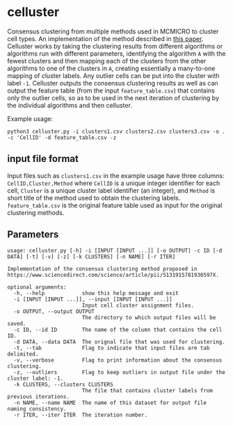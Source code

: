 # celluster
Consensus clustering from multiple methods used in MCMICRO to cluster cell types. An implementation of the method described in [this paper](https://www.sciencedirect.com/science/article/pii/S131915781930597X). Celluster works by taking the clustering results from different algorithms or algorithms run with different parameters, identifying the algorithm `A` with the fewest clusters and then mapping each of the clusters from the other algorithms to one of the clusters in `A`, creating essentially a many-to-one mapping of cluster labels. Any outlier cells can be put into the cluster with label `-1`. Celluster outputs the consensus clustering results as well as can output the feature table (from the input `feature_table.csv`) that contains only the outlier cells, so as to be used in the next iteration of clustering by the individual algorithms and then celluster.

Example usage:
```
python3 celluster.py -i clusters1.csv clusters2.csv clusters3.csv -o . -c 'CellID' -d feature_table.csv -z
```

## input file format
Input files such as `clusters1.csv` in the example usage have three columns: `CellID,Cluster,Method` where `CellID` is a unique integer identifier for each cell, `Cluster` is a unique cluster label identifier (an integer), and `Method` is short title of the method used to obtain the clustering labels. `feature_table.csv` is the original feature table used as input for the original clustering methods. 

## Parameters
```
usage: celluster.py [-h] -i [INPUT [INPUT ...]] [-o OUTPUT] -c ID [-d DATA] [-t] [-v] [-z] [-k CLUSTERS] [-n NAME] [-r ITER]

Implementation of the consensus clustering method proposed in https://www.sciencedirect.com/science/article/pii/S131915781930597X.

optional arguments:
  -h, --help            show this help message and exit
  -i [INPUT [INPUT ...]], --input [INPUT [INPUT ...]]
                        Input cell cluster assignment files.
  -o OUTPUT, --output OUTPUT
                        The directory to which output files will be saved.
  -c ID, --id ID        The name of the column that contains the cell ID.
  -d DATA, --data DATA  The orignal file that was used for clustering.
  -t, --tab             Flag to indicate that input files are tab delimited.
  -v, --verbose         Flag to print information about the consensus clustering.
  -z, --outliers        Flag to keep outliers in output file under the cluster label: -1.
  -k CLUSTERS, --clusters CLUSTERS
                        The file that contains cluster labels from previous iterations.
  -n NAME, --name NAME  The name of this dataset for output file naming consistency.
  -r ITER, --iter ITER  The iteration number.
  ```